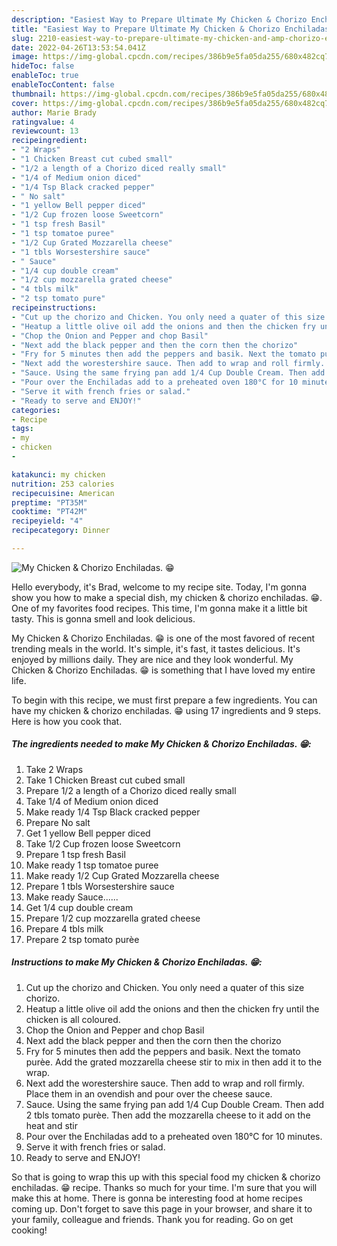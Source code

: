 ```yaml
---
description: "Easiest Way to Prepare Ultimate My Chicken & Chorizo Enchiladas. 😁"
title: "Easiest Way to Prepare Ultimate My Chicken & Chorizo Enchiladas. 😁"
slug: 2210-easiest-way-to-prepare-ultimate-my-chicken-and-amp-chorizo-enchiladas
date: 2022-04-26T13:53:54.041Z
image: https://img-global.cpcdn.com/recipes/386b9e5fa05da255/680x482cq70/my-chicken-chorizo-enchiladas-recipe-main-photo.jpg
hideToc: false
enableToc: true
enableTocContent: false
thumbnail: https://img-global.cpcdn.com/recipes/386b9e5fa05da255/680x482cq70/my-chicken-chorizo-enchiladas-recipe-main-photo.jpg
cover: https://img-global.cpcdn.com/recipes/386b9e5fa05da255/680x482cq70/my-chicken-chorizo-enchiladas-recipe-main-photo.jpg
author: Marie Brady
ratingvalue: 4
reviewcount: 13
recipeingredient:
- "2 Wraps"
- "1 Chicken Breast cut cubed small"
- "1/2 a length of a Chorizo diced really small"
- "1/4 of Medium onion diced"
- "1/4 Tsp Black cracked pepper"
- " No salt"
- "1 yellow Bell pepper diced"
- "1/2 Cup frozen loose Sweetcorn"
- "1 tsp fresh Basil"
- "1 tsp tomatoe puree"
- "1/2 Cup Grated Mozzarella cheese"
- "1 tbls Worsestershire sauce"
- " Sauce"
- "1/4 cup double cream"
- "1/2 cup mozzarella grated cheese"
- "4 tbls milk"
- "2 tsp tomato pure"
recipeinstructions:
- "Cut up the chorizo and Chicken. You only need a quater of this size chorizo."
- "Heatup a little olive oil add the onions and then the chicken fry until the chicken is all coloured."
- "Chop the Onion and Pepper and chop Basil"
- "Next add the black pepper and then the corn then the chorizo"
- "Fry for 5 minutes then add the peppers and basik. Next the tomato purèe. Add the grated mozzarella cheese stir to mix in then add it to the wrap."
- "Next add the worestershire sauce. Then add to wrap and roll firmly. Place them in an ovendish and pour over the cheese sauce."
- "Sauce. Using the same frying pan add 1/4 Cup Double Cream. Then add 2 tbls tomato purèe. Then add the mozzarella cheese to it add on the heat and stir"
- "Pour over the Enchiladas add to a preheated oven 180°C for 10 minutes."
- "Serve it with french fries or salad."
- "Ready to serve and ENJOY!"
categories:
- Recipe
tags:
- my
- chicken
- 

katakunci: my chicken  
nutrition: 253 calories
recipecuisine: American
preptime: "PT35M"
cooktime: "PT42M"
recipeyield: "4"
recipecategory: Dinner

---
```



![My Chicken & Chorizo Enchiladas. 😁](https://img-global.cpcdn.com/recipes/386b9e5fa05da255/680x482cq70/my-chicken-chorizo-enchiladas-recipe-main-photo.jpg)

Hello everybody, it's Brad, welcome to my recipe site. Today, I'm gonna show you how to make a special dish, my chicken & chorizo enchiladas. 😁. One of my favorites food recipes. This time, I'm gonna make it a little bit tasty. This is gonna smell and look delicious.

My Chicken & Chorizo Enchiladas. 😁 is one of the most favored of recent trending meals in the world. It's simple, it's fast, it tastes delicious. It's enjoyed by millions daily. They are nice and they look wonderful. My Chicken & Chorizo Enchiladas. 😁 is something that I have loved my entire life.




To begin with this recipe, we must first prepare a few ingredients. You can have my chicken & chorizo enchiladas. 😁 using 17 ingredients and 9 steps. Here is how you cook that.

<!--inarticleads1-->

##### The ingredients needed to make My Chicken & Chorizo Enchiladas. 😁:

1. Take 2 Wraps
1. Take 1 Chicken Breast cut cubed small
1. Prepare 1/2 a length of a Chorizo diced really small
1. Take 1/4 of Medium onion diced
1. Make ready 1/4 Tsp Black cracked pepper
1. Prepare  No salt
1. Get 1 yellow Bell pepper diced
1. Take 1/2 Cup frozen loose Sweetcorn
1. Prepare 1 tsp fresh Basil
1. Make ready 1 tsp tomatoe puree
1. Make ready 1/2 Cup Grated Mozzarella cheese
1. Prepare 1 tbls Worsestershire sauce
1. Make ready  Sauce......
1. Get 1/4 cup double cream
1. Prepare 1/2 cup mozzarella grated cheese
1. Prepare 4 tbls milk
1. Prepare 2 tsp tomato purèe




<!--inarticleads2-->

##### Instructions to make My Chicken & Chorizo Enchiladas. 😁:

1. Cut up the chorizo and Chicken. You only need a quater of this size chorizo.
1. Heatup a little olive oil add the onions and then the chicken fry until the chicken is all coloured.
1. Chop the Onion and Pepper and chop Basil
1. Next add the black pepper and then the corn then the chorizo
1. Fry for 5 minutes then add the peppers and basik. Next the tomato purèe. Add the grated mozzarella cheese stir to mix in then add it to the wrap.
1. Next add the worestershire sauce. Then add to wrap and roll firmly. Place them in an ovendish and pour over the cheese sauce.
1. Sauce. Using the same frying pan add 1/4 Cup Double Cream. Then add 2 tbls tomato purèe. Then add the mozzarella cheese to it add on the heat and stir
1. Pour over the Enchiladas add to a preheated oven 180°C for 10 minutes.
1. Serve it with french fries or salad.
1. Ready to serve and ENJOY!



So that is going to wrap this up with this special food my chicken & chorizo enchiladas. 😁 recipe. Thanks so much for your time. I'm sure that you will make this at home. There is gonna be interesting food at home recipes coming up. Don't forget to save this page in your browser, and share it to your family, colleague and friends. Thank you for reading. Go on get cooking!
